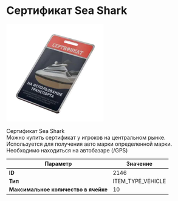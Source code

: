 # Сертификат Sea Shark

![Item Image](../img/2146.webp?raw=true)

Сертификат Sea Shark<br>Можно купить сертификат у игроков на центральном рынке.<br>Используется для получения авто марки определенной марки.<br>Необходимо находиться на автобазаре (/GPS)


| Параметр | Значение |
|----------|----------|
| **ID** | 2146 |
| **Тип** | ITEM_TYPE_VEHICLE |
| **Максимальное количество в ячейке** | 10 |

